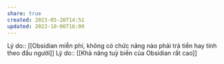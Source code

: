 ```yaml
---
share: true
created: 2023-05-26T14:51
updated: 2023-10-06T16:09
---
```

Lý do:: [[Obsidian miễn phí, không có chức năng nào phải trả tiền hay tính theo đầu người]] 
Lý do:: [[Khả năng tuỳ biến của Obsidian rất cao]]
